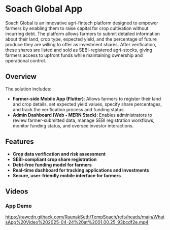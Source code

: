 # Soach Global App

Soach Global is an innovative agri-fintech platform designed to empower farmers by enabling them to raise capital for crop cultivation without incurring debt. The platform allows farmers to submit detailed information about their land, crop type, expected yield, and the percentage of future produce they are willing to offer as investment shares. After verification, these shares are listed and sold as SEBI-registered agri-stocks, giving farmers access to upfront funds while maintaining ownership and operational control.

## Overview

The solution includes:

- **Farmer-side Mobile App (Flutter)**: Allows farmers to register their land and crop details, set expected yield values, specify share percentages, and track the verification process and funding status.
- **Admin Dashboard (Web - MERN Stack)**: Enables administrators to review farmer-submitted data, manage SEBI registration workflows, monitor funding status, and oversee investor interactions.

## Features

- **Crop data verification and risk assessment**
- **SEBI-compliant crop share registration**
- **Debt-free funding model for farmers**
- **Real-time dashboard for tracking applications and investments**
- **Secure, user-friendly mobile interface for farmers**

## Videos

### App Demo
https://rawcdn.githack.com/RaunakSeth/TempSoach/refs/heads/main/WhatsApp%20Video%202025-04-24%20at%2001.00.25_93bcdf2e.mp4
